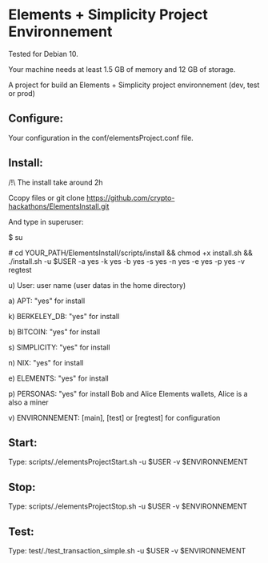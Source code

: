 # Elements + Simplicity Project Environnement

Tested for Debian 10.

Your machine needs at least 1.5 GB of memory and 12 GB of storage.

A project for build an Elements + Simplicity project environnement (dev, test or prod)

## Configure:

Your configuration in the conf/elementsProject.conf file.

## Install:

/!\ The install take around 2h

Ccopy files or
git clone https://github.com/crypto-hackathons/ElementsInstall.git

And type in superuser: 

$ su

\# cd YOUR_PATH/ElementsInstall/scripts/install && chmod +x install.sh && ./install.sh -u $USER -a yes -k yes -b yes -s yes -n yes -e yes -p yes -v regtest

u) User: user name (user datas in the home directory)

a) APT: "yes" for install

k) BERKELEY_DB: "yes" for install

b) BITCOIN: "yes" for install

s) SIMPLICITY: "yes" for install

n) NIX: "yes" for install

e) ELEMENTS: "yes" for install

p) PERSONAS: "yes" for install Bob and Alice Elements wallets, Alice is a also a miner

v) ENVIRONNEMENT: [main], [test] or [regtest] for configuration 


## Start:

Type: scripts/./elementsProjectStart.sh -u $USER -v $ENVIRONNEMENT

## Stop:

Type: scripts/./elementsProjectStop.sh -u $USER -v $ENVIRONNEMENT

## Test:

Type: test/./test_transaction_simple.sh -u $USER -v $ENVIRONNEMENT
